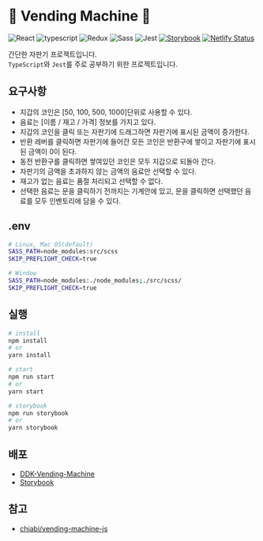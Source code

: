 # 🥤 Vending Machine 🥤

![React](https://img.shields.io/badge/React-61Dafb?style=flat-square&logo=React&logoColor=white)
![typescript](https://img.shields.io/badge/TypeScript-%233178c6?style=flat-square&logo=TypeScript&logoColor=white)
![Redux](https://img.shields.io/badge/Redux-%23764abc?style=flat-square&logo=Redux&logoColor=white)
![Sass](https://img.shields.io/badge/Sass-%23db7093?style=flat-square&logo=Sass&logoColor=white)
![Jest](https://img.shields.io/badge/Jest-%23C21325?style=flat-square&logo=Jest&logoColor=white)
[![Storybook](https://img.shields.io/badge/Storybook-%23ff4785?style=flat-square&logo=Storybook&logoColor=white)](https://muvk1lwunpcrlffnebnzug-on.drv.tw/vending-machine/)
[![Netlify Status](https://api.netlify.com/api/v1/badges/756202c5-ca09-437e-9d01-e54f2c8e38db/deploy-status)](https://app.netlify.com/sites/ddkvendingmachine/deploys)

간단한 자판기 프로젝트입니다.  
`TypeScript`와 `Jest`를 주로 공부하기 위한 프로젝트입니다.

## 요구사항

- 지갑의 코인은 [50, 100, 500, 1000]단위로 사용할 수 있다.
- 음료는 [이름 / 재고 / 가격] 정보를 가지고 있다.
- 지갑의 코인을 클릭 또는 자판기에 드래그하면 자판기에 표시된 금액이 증가한다.
- 반환 레버를 클릭하면 자판기에 들어간 모든 코인은 반환구에 쌓이고 자판기에 표시된 금액이 0이 된다.
- 동전 반환구를 클릭하면 쌓여있던 코인은 모두 지갑으로 되돌아 간다.
- 자판기의 금액을 초과하지 않는 금액의 음료만 선택할 수 있다.
- 재고가 없는 음료는 품절 처리되고 선택할 수 없다.
- 선택한 음료는 문을 클릭하기 전까지는 기계안에 있고, 문을 클릭하면 선택했던 음료를 모두 인벤토리에 담을 수 있다.

## .env

```bash
# Linux, Mac OS(default)
SASS_PATH=node_modules:src/scss
SKIP_PREFLIGHT_CHECK=true

# Window
SASS_PATH=node_modules:./node_modules;./src/scss/
SKIP_PREFLIGHT_CHECK=true
```

## 실행

```bash
# install
npm install
# or
yarn install

# start
npm run start
# or
yarn start

# storybook
npm run storybook
# or
yarn storybook
```

## 배포

- [DDK-Vending-Machine](https://ddkvendingmachine.netlify.app/)
- [Storybook](https://muvk1lwunpcrlffnebnzug-on.drv.tw/vending-machine/)

## 참고

- [chiabi/vending-machine-js](https://github.com/chiabi/vending-machine-js)
